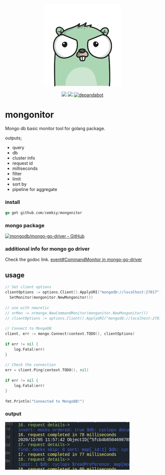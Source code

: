 <p align="center"><img src="https://github.com/cemkiy/mongonitor/blob/main/gopher.png" width="250"></p>
<p align="center">
  <a href="https://img.shields.io/badge/version-1.0.0-green.svg"><img src="https://img.shields.io/badge/version-1.0.0-green.svg"></a>
  <a href="https://github.com/cemkiy/mongonitor/actions"><img src="https://github.com/cemkiy/mongonitor/workflows/Go/badge.svg?branch=main"></a>
  <a href=""><img src="https://badgen.net/dependabot/cemkiy/mongonitor?icon=dependabot" alt="depandabot"></a>
</p>

# mongonitor
Mongo db basic monitor tool for golang package.

outputs;

- query
- db
- cluster info
- request id
- milliseconds
- filter
- limit
- sort by
- pipeline for aggregate

### install

```go
go get github.com/cemkiy/mongonitor
```

### mongo package

[![mongodb/mongo-go-driver - GitHub](https://gh-card.dev/repos/mongodb/mongo-go-driver.svg)](https://github.com/mongodb/mongo-go-driver)

### additional info for mongo go driver
Check the godoc link.
[event#CommandMonitor in mongo-go-driver](https://pkg.go.dev/go.mongodb.org/mongo-driver@v1.4.4/event#CommandMonitor)

## usage
```go
// Set client options
clientOptions := options.Client().ApplyURI("mongodb://localhost:27017").
  SetMonitor(mongonitor.NewMongonitor())

// use with newrelic
// nrMon := nrmongo.NewCommandMonitor(mongonitor.NewMongonitor())
// clientOptions := options.Client().ApplyURI("mongodb://localhost:27017").SetMonitor(nrMon)

// Connect to MongoDB
client, err := mongo.Connect(context.TODO(), clientOptions)

if err != nil {
    log.Fatal(err)
}

// Check the connection
err = client.Ping(context.TODO(), nil)

if err != nil {
    log.Fatal(err)
}

fmt.Println("Connected to MongoDB!")
```

### output
<a href="url"><img src="https://raw.githubusercontent.com/cemkiy/mongonitor/main/mongonitor.png"></a>
